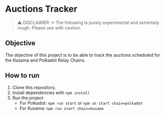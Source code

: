 # Auctions Tracker

> ⚠️ DISCLAIMER -> The following is purely experimental and extremely rough. Please use with caution.

## Objective
The objective of this project is to be able to track the auctions scheduled for the Kusama and Polkadot Relay Chains. 

## How to run
1. Clone this repository.
2. Install dependencies with `npm install`
3. Run the project
    - For Polkadot: `npm run start` or `npm un start chain=polkadot`
    - For Kusama: `npm run start chain=kusama`
